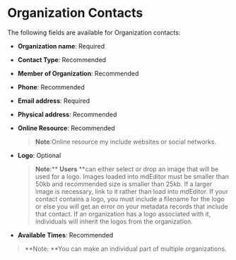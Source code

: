 # Organization Contacts

The following fields are available for Organization contacts:

* **Organization name**: Required
* **Contact Type**: Recommended
* **Member of Organization**: Recommended
* **Phone**: Recommended
* **Email address**: Required
* **Physical address**: Recommended
* **Online Resource**: Recommended

  > **Note**:Online resource my include websites or social networks.

* **Logo**: Optional

  > **Note**:** **Users** **can either select or drop an image that will be used for a logo. Images loaded into mdEditor must be smaller than 50kb and recommended size is smaller than 25kb. If a larger image is necessary, link to it rather than load into mdEditor. If your contact contains a logo, you must include a filename for the logo or else you will get an error on your metadata records that include that contact. If an organization has a logo associated with it, individuals will inherit the logos from the organization.

* **Available Times**: Recommended

> **Note: **You can make an individual part of multiple organizations.



